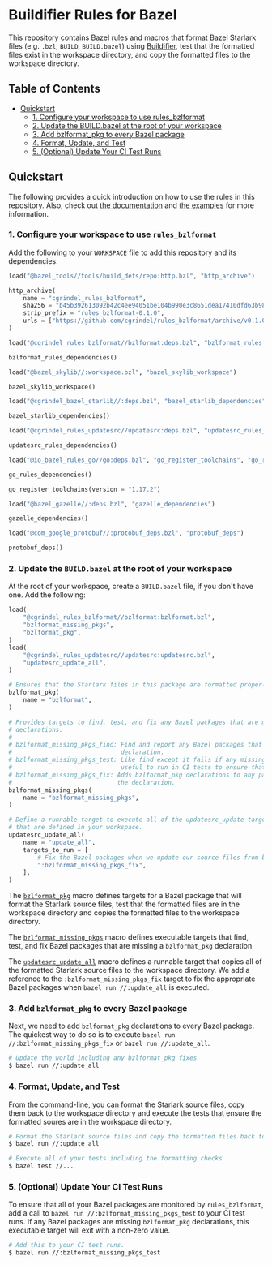 # Buildifier Rules for Bazel

This repository contains Bazel rules and macros that format Bazel Starlark files (e.g. `.bzl`,
`BUILD`, `BUILD.bazel`) using
[Buildifier](https://github.com/bazelbuild/buildtools/tree/master/buildifier), test that the
formatted files exist in the workspace directory, and copy the formatted files to the workspace
directory.

## Table of Contents

* [Quickstart](#quickstart)
  * [1\. Configure your workspace to use rules\_bzlformat](#1-configure-your-workspace-to-use-rules_bzlformat)
  * [2\. Update the BUILD\.bazel at the root of your workspace](#2-update-the-buildbazel-at-the-root-of-your-workspace)
  * [3\. Add bzlformat\_pkg to every Bazel package](#3-add-bzlformat_pkg-to-every-bazel-package)
  * [4\. Format, Update, and Test](#4-format-update-and-test)
  * [5\. (Optional) Update Your CI Test Runs](#5-optional-update-your-ci-test-runs)

## Quickstart

The following provides a quick introduction on how to use the rules in this repository. Also, check
out [the documentation](/doc/) and [the examples](/examples/) for more information.

### 1. Configure your workspace to use `rules_bzlformat`

Add the following to your `WORKSPACE` file to add this repository and its dependencies.

```python
load("@bazel_tools//tools/build_defs/repo:http.bzl", "http_archive")

http_archive(
    name = "cgrindel_rules_bzlformat",
    sha256 = "b45b392613092b42c4ee94051be104b990e3c8651dea17410dfd63b98957cd57",
    strip_prefix = "rules_bzlformat-0.1.0",
    urls = ["https://github.com/cgrindel/rules_bzlformat/archive/v0.1.0.tar.gz"],
)

load("@cgrindel_rules_bzlformat//bzlformat:deps.bzl", "bzlformat_rules_dependencies")

bzlformat_rules_dependencies()

load("@bazel_skylib//:workspace.bzl", "bazel_skylib_workspace")

bazel_skylib_workspace()

load("@cgrindel_bazel_starlib//:deps.bzl", "bazel_starlib_dependencies")

bazel_starlib_dependencies()

load("@cgrindel_rules_updatesrc//updatesrc:deps.bzl", "updatesrc_rules_dependencies")

updatesrc_rules_dependencies()

load("@io_bazel_rules_go//go:deps.bzl", "go_register_toolchains", "go_rules_dependencies")

go_rules_dependencies()

go_register_toolchains(version = "1.17.2")

load("@bazel_gazelle//:deps.bzl", "gazelle_dependencies")

gazelle_dependencies()

load("@com_google_protobuf//:protobuf_deps.bzl", "protobuf_deps")

protobuf_deps()
```

### 2. Update the `BUILD.bazel` at the root of your workspace

At the root of your workspace, create a `BUILD.bazel` file, if you don't have one. Add the
following:

```python
load(
    "@cgrindel_rules_bzlformat//bzlformat:bzlformat.bzl",
    "bzlformat_missing_pkgs",
    "bzlformat_pkg",
)
load(
    "@cgrindel_rules_updatesrc//updatesrc:updatesrc.bzl",
    "updatesrc_update_all",
)

# Ensures that the Starlark files in this package are formatted properly.
bzlformat_pkg(
    name = "bzlformat",
)

# Provides targets to find, test, and fix any Bazel packages that are missing bzlformat_pkg
# declarations.
#
# bzlformat_missing_pkgs_find: Find and report any Bazel packages that missing the bzlformat_pkg
#                              declaration.
# bzlformat_missing_pkgs_test: Like find except it fails if any missing packages are found. This is
#                              useful to run in CI tests to ensure that all is well.
# bzlformat_missing_pkgs_fix: Adds bzlformat_pkg declarations to any packages that are missing
#                             the declaration.
bzlformat_missing_pkgs(
    name = "bzlformat_missing_pkgs",
)

# Define a runnable target to execute all of the updatesrc_update targets
# that are defined in your workspace.
updatesrc_update_all(
    name = "update_all",
    targets_to_run = [
        # Fix the Bazel packages when we update our source files from build outputs.
        ":bzlformat_missing_pkgs_fix",
    ],
)
```

The [`bzlformat_pkg`](/doc/rules_and_macros_overview.md#bzlformat_pkg) macro defines targets for a
Bazel package that will format the Starlark source files, test that the formatted files are in the
workspace directory and copies the formatted files to the workspace directory.

The [`bzlformat_missing_pkgs`](/doc/rules_and_macros_overview.md#bzlformat_missing_pkgs) macro
defines executable targets that find, test, and fix Bazel packages that are missing a
`bzlformat_pkg` declaration.

The
[`updatesrc_update_all`](https://github.com/cgrindel/rules_updatesrc/blob/main/doc/rules_and_macros_overview.md#updatesrc_update_all)
macro defines a runnable target that copies all of the formatted Starlark source files to the
workspace directory. We add a reference to the `:bzlformat_missing_pkgs_fix` target to fix the
appropriate Bazel packages when `bazel run //:update_all` is executed.

### 3. Add `bzlformat_pkg` to every Bazel package

Next, we need to add `bzlformat_pkg` declarations to every Bazel package. The quickest way to do so
is to execute `bazel run //:bzlformat_missing_pkgs_fix` or `bazel run //:update_all`.

```sh
# Update the world including any bzlformat_pkg fixes
$ bazel run //:update_all
```

### 4. Format, Update, and Test

From the command-line, you can format the Starlark source files, copy them back to the workspace
directory and execute the tests that ensure the formatted soures are in the workspace directory.

```sh
# Format the Starlark source files and copy the formatted files back to the workspace directory
$ bazel run //:update_all

# Execute all of your tests including the formatting checks
$ bazel test //...
```

### 5. (Optional) Update Your CI Test Runs

To ensure that all of your Bazel packages are monitored by `rules_bzlformat`, add a call to `bazel
run //:bzlformat_missing_pkgs_test` to your CI test runs. If any Bazel packages are missing
`bzlformat_pkg` declarations, this executable target will exit with a non-zero value.

```sh
# Add this to your CI test runs.
$ bazel run //:bzlformat_missing_pkgs_test
```
